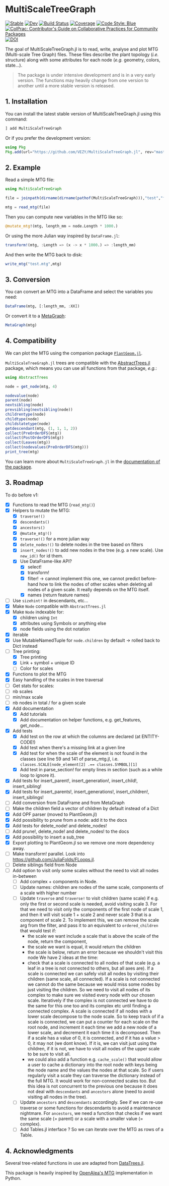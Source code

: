 # MultiScaleTreeGraph

[![Stable](https://img.shields.io/badge/docs-stable-blue.svg)](https://VEZY.github.io/MultiScaleTreeGraph.jl/stable)
[![Dev](https://img.shields.io/badge/docs-dev-blue.svg)](https://VEZY.github.io/MultiScaleTreeGraph.jl/dev)
[![Build Status](https://github.com/VEZY/MultiScaleTreeGraph.jl/workflows/CI/badge.svg)](https://github.com/VEZY/MultiScaleTreeGraph.jl/actions)
[![Coverage](https://codecov.io/gh/VEZY/MultiScaleTreeGraph.jl/branch/master/graph/badge.svg)](https://codecov.io/gh/VEZY/MultiScaleTreeGraph.jl)
[![Code Style: Blue](https://img.shields.io/badge/code%20style-blue-4495d1.svg)](https://github.com/invenia/BlueStyle)
[![ColPrac: Contributor's Guide on Collaborative Practices for Community Packages](https://img.shields.io/badge/ColPrac-Contributor's%20Guide-blueviolet)](https://github.com/SciML/ColPrac)
[![DOI](https://zenodo.org/badge/DOI/10.5281/zenodo.5654676.svg)](https://doi.org/10.5281/zenodo.5654676)

The goal of MultiScaleTreeGraph.jl is to read, write, analyse and plot MTG (Multi-scale Tree Graph) files. These files describe the plant topology (*i.e.* structure) along with some attributes for each node (*e.g.* geometry, colors, state...).

> The package is under intensive development and is in a very early version. The functions may heavily change from one version to another until a more stable version is released.

## 1. Installation

You can install the latest stable version of MultiScaleTreeGraph.jl using this command:

```julia
] add MultiScaleTreeGraph
```

Or if you prefer the development version:

```julia
using Pkg
Pkg.add(url="https://github.com/VEZY/MultiScaleTreeGraph.jl", rev="master")
```

## 2. Example

Read a simple MTG file:

```julia
using MultiScaleTreeGraph

file = joinpath(dirname(dirname(pathof(MultiScaleTreeGraph))),"test","files","simple_plant.mtg")

mtg = read_mtg(file)
```

Then you can compute new variables in the MTG like so:

```julia
@mutate_mtg!(mtg, length_mm = node.Length * 1000.)
```

Or using the more Julian way inspired by `DataFrame.jl`:

```julia
transform!(mtg, :Length => (x -> x * 1000.) => :length_mm)
```

And then write the MTG back to disk:

```julia
write_mtg("test.mtg",mtg)
```

## 3. Conversion

You can convert an MTG into a DataFrame and select the variables you need:

```julia
DataFrame(mtg, [:length_mm, :XX])
```

Or convert it to a [MetaGraph](https://juliagraphs.org/MetaGraphsNext.jl/dev/):

```julia
MetaGraph(mtg)
```

## 4. Compatibility

We can plot the MTG using the companion package [`PlantGeom.jl`](https://github.com/VEZY/PlantGeom.jl).

`MultiScaleTreeGraph.jl` trees are compatible with the [AbstractTrees.jl](https://github.com/JuliaCollections/AbstractTrees.jl) package, which means you can use all functions from that package, *e.g.*:

```julia
using AbstractTrees

node = get_node(mtg, 4)

nodevalue(node)
parent(node)
nextsibling(node)
prevsibling(nextsibling(node))
childrentype(node)
childtype(node)
childstatetype(node)
getdescendant(mtg, (1, 1, 1, 2))
collect(PreOrderDFS(mtg))
collect(PostOrderDFS(mtg))
collect(Leaves(mtg))
collect(nodevalues(PreOrderDFS(mtg)))
print_tree(mtg)
```

You can learn more about `MultiScaleTreeGraph.jl` in the [documentation of the package](https://vezy.github.io/MultiScaleTreeGraph.jl/dev/).

## 3. Roadmap

To do before v1:

- [x] Functions to read the MTG (`read_mtg()`)
- [x] Helpers to mutate the MTG:
  - [x] `traverse!()`
  - [x] `descendants()`
  - [x] `ancestors()`
  - [x] `@mutate_mtg!()`
  - [x] `traverse!()` for a more julian way
  - [x] `delete_nodes!()` to delete nodes in the tree based on filters
  - [x] `insert_nodes!()` to add new nodes in the tree (e.g. a new scale). Use `new_id()` for id them.
  - [x] Use DataFrame-like API?
    - [x] select!
    - [x] transform!
    - [x] filter! -> cannot implement this one, we cannot predict before-hand how to link the nodes of other scales when deleting all nodes of a given scale. It really depends on the MTG itself.
    - [x] names (return feature names)
- [ ] Use `sizehint!` in descendants, etc...
- [x] Make `Node` compatible with `AbstractTrees.jl`
- [x] Make `Node` indexable for:
  - [x] children using `Int`
  - [x] attributes using Symbols or anything else
  - [x] node fields using the dot notation
- [x] iterable
- [x] Use MutableNamedTuple for `node.children` by default -> rolled back to Dict instead
- [ ] Tree printing:
  - [x] Tree printing
  - [x] Link + symbol + unique ID
  - [ ] Color for scales
- [x] Functions to plot the MTG
- [x] Easy handling of the scales in tree traversal
- [ ]  Get stats for scales:
  - [ ]  nb scales
  - [ ]  min/max scale
  - [ ]  nb nodes in total / for a given scale
- [x] Add documentation
  - [x] Add tutorials
  - [x] Add documentation on helper functions, e.g. get_features, get_node...
- [x] Add tests
  - [x] Add test on the row at which the columns are declared (at ENTITY-CODE!)
  - [x] Add test when there's a missing link at a given line
  - [x] Add test for when the scale of the element is not found in the classes (see line 59 and 141 of parse_mtg.jl, i.e. `classes.SCALE[node_element[2] .== classes.SYMBOL][1]`
  - [x] Add test in parse_section! for empty lines in section (such as a while loop to ignore it).
- [x] Add tests for insert_parent!, insert_generation!, insert_child!, insert_sibling!
- [x] Add tests for insert_parents!, insert_generations!, insert_children!, insert_siblings!
- [ ] Add conversion from DataFrame and from MetaGraph
- [ ] Make the children field a vector of children by default instead of a Dict
- [x] Add OPF parser (moved to PlantGeom.jl)
- [x] Add possibility to prune from a node: add it to the docs
- [x] Add tests for delete_node! and delete_nodes!
- [ ] Add prune!, delete_node! and delete_nodes! to the docs
- [x] Add possibility to insert a sub_tree
- [x] Export plotting to PlantGeom.jl so we remove one more dependency away.
- [ ] Make transform! parallel. Look into <https://github.com/JuliaFolds/FLoops.jl>.
- [ ] Delete siblings field from Node
- [ ] Add option to visit only some scales without the need to visit all nodes in-between
  - [ ] Add complex + components in Node.
  - [ ] Update names: children are nodes of the same scale, components of a scale with higher number
  - [ ] Update `traverse` and `traverse!` to visit children (same scale) if e.g. only the first or second scale is needed, avoid visiting scale 3. For that we need to visit only the components of the first node of scale 1, and then it will visit scale 1 + scale 2 and never scale 3 that is a component of scale 2. To implement this, we can remove the scale arg from the filter, and pass it to an equivalent to `ordered_children` that would test if:
    - the scale we want include a scale that is above the scale of the node, return the component,
    - the scale we want is equal, it would return the children
    - the scale is below, return an error because we shouldn't visit this node
    We have 2 ideas at the time:
    - check that a scale is connected to all nodes of that scale (e.g. a leaf in a tree is not connected to others, but all axes are). If a scale is connected we can safely visit all nodes by visiting their children (same scale, all connected). If a scale is not connected we cannot do the same because we would miss some nodes by just visiting the children. So we need to visit all nodes of its complex to make sure we visited every node with our chosen scale. Iteratively if the complex is not connected we have to do the same for this one too and its complex etc until finding a connected complex. A scale is connected if all nodes with a lower scale decompose to the node scale. So to keep track of if a scale is connected, we can put a counter for each scale on the root node, and increment it each time we add a new node of a lower scale, and decrement it each time it is decomposed. Then if a scale has a value of 0, it is connected, and if it has a value > 0, it may not (we dont know). If it is, we can visit just using the children, if it is not, we have to visit all nodes of the upper scale to be sure to visit all.
    - we could also add a function e.g. `cache_scale()` that would allow a user to cache a dictionary into the root node with keys being the node name and the values the nodes at that scale. So if users regularly visit a scale they can traverse the dictionary instead of the full MTG. It would work for non-connected scales too. But this idea is not concurrent to the previous one because it does not deal with `descendants` and `ancestors` alone (need to avoid visiting all nodes in the tree).
  - [ ] Update `ancestors` and `descendants` accordingly. See if we can re-use traverse or some functions for descendants to avoid a maintenance nightmare. For `ancestors`, we need a function that checks if we want the same scale (= parent) or a scale with a smaller value (= complex).
  - [ ] Add Tables.jl interface ? So we can iterate over the MTG as rows of a Table. 

## 4. Acknowledgments

Several tree-related functions in use are adapted from [DataTrees.jl](https://github.com/vh-d/DataTrees.jl/).

This package is heavily inspired by [OpenAlea's MTG](https://github.com/openalea/mtg) implementation in Python.
